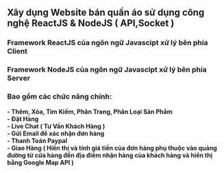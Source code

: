 <h2>Xây dụng Website bán quần áo sử dụng công nghệ ReactJS & NodeJS ( API,Socket )</h2>
<h3> Framework ReactJS của ngôn ngữ Javascipt xử lý bên phía Client </h3>
<h3> Framework NodeJS của ngôn ngữ Javascipt xử lý bên phía Server </h3>
<h3>Bao gồm các chức năng chính: </h4>
    <b>- Thêm, Xóa, Tìm Kiếm, Phân Trang, Phân Loại Sản Phẩm </b> </br>
    <b>- Đặt Hàng </b> </br>
    <b>- Live Chat ( Tư Vấn Khách Hàng ) </b> </br>
    <b>- Gửi Email để xác nhận đơn hàng </b> </br>
    <b>- Thanh Toán Paypal  </b> </br>
    <b>- Giao Hàng ( Hiển thị và tính giá tiền của đơn hàng phụ thuộc vào quảng đường từ cửa hàng đến địa điểm nhận hàng của khách hàng và hiển thị bằng Google Map API )  </b> </br>
